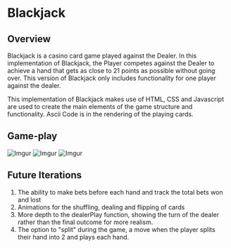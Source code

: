 # Blackjack

## Overview
Blackjack is a casino card game played against the Dealer. In this implementation of Blackjack, the Player competes against the Dealer to achieve a hand that gets as close to 21 points as possible without going over. This version of Blackjack only includes functionality for one player against the dealer. 

This implementation of Blackjack makes use of HTML, CSS and Javascript are used to create the main elements of the game structure and functionality. Ascii Code is in the rendering of the playing cards. 

## Game-play
![Imgur](https://i.imgur.com/eDRP6RF.png)
![Imgur](https://i.imgur.com/v6Oxi87.png)
![Imgur](https://i.imgur.com/Dz2ChEQ.png)

## Future Iterations
1. The ability to make bets before each hand and track the total bets won and lost
2. Animations for the shuffling, dealing and flipping of cards
3. More depth to the dealerPlay function, showing the turn of the dealer rather than the final outcome for more realism. 
4. The option to "split" during the game, a move when the player splits their hand into 2 and plays each hand. 
